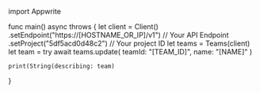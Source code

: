 import Appwrite

func main() async throws {
    let client = Client()
      .setEndpoint("https://[HOSTNAME_OR_IP]/v1") // Your API Endpoint
      .setProject("5df5acd0d48c2") // Your project ID
    let teams = Teams(client)
    let team = try await teams.update(
        teamId: "[TEAM_ID]",
        name: "[NAME]"
    )

    print(String(describing: team)
}
